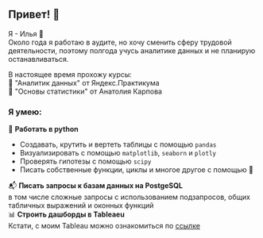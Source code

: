 ## Привет! 👋

Я - Илья :bow:  
Около года я работаю в аудите, но хочу сменить сферу трудовой деятельности, поэтому полгода учусь аналитике данных и не планирую останавливаться.  

В настоящее время прохожу курсы:  
📌 "Аналитик данных" от Яндекс.Практикума  
📌 "Основы статистики" от Анатолия Карпова  

### Я умею:  
:snake: **Работать в python**
- Создавать, крутить и вертеть таблицы с помощью `pandas`    
- Визуализировать с помощью `matplotlib`, `seaborn` и `plotly`  
- Проверять гипотезы с помощью `scipy`  
- Писать собственные функции, циклы и многое другое с помощью :brain:

:mailbox_with_mail: **Писать запросы к базам данных на PostgeSQL**  
в том числе сложные запросы с использованием подзапросов, общих табличных выражений и оконных функций  
:bar_chart: **Строить дашборды в Tableaeu**  
Кстати, с моим Tableau можно ознакомиться по [ссылке](https://public.tableau.com/app/profile/ilya.zalygin/vizzes)

<!--
**zalygini/zalygini** is a ✨ _special_ ✨ repository because its `README.md` (this file) appears on your GitHub profile.

Here are some ideas to get you started:

- 🔭 I’m currently working on ...
- 🌱 I’m currently learning ...
- 👯 I’m looking to collaborate on ...
- 🤔 I’m looking for help with ...
- 💬 Ask me about ...
- 📫 How to reach me: ...
- 😄 Pronouns: ...
- ⚡ Fun fact: ...
-->
